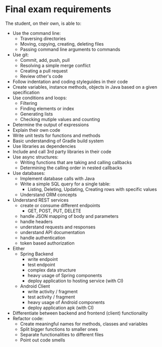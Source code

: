 # Final exam requirements

The student, on their own, is able to:
- Use the command line:
  - Traversing directories
  - Moving, copying, creating, deleting files
  - Passing command line arguments to commands
- Use git:
  - Commit, add, push, pull
  - Resolving a simple merge conflict
  - Creating a pull request
  - Review other's code
- Follow indentation and coding styleguides in their code
- Create variables, instance methods, objects in Java based on a given specification
- Use conditions and loops:
  - Filtering
  - Finding elements or index
  - Generating lists
  - Checking mutiple values and counting
- Determine the output of expressions
- Explain their own code
- Write unit tests for functions and methods
- Basic understanding of Gradle build system
- Use libraries as dependencies
- Include and call 3rd party libraries in their code
- Use async structures:
  - Writing functions that are taking and calling callbacks
  - Determining the calling order in nested callbacks
- Use databases:
  - Implement database calls with Java
  - Write a simple SQL query for a single table:
    - Listing, Deleting, Updating, Creating rows with specific values
  - Understand ORM concepts
- Understand REST services
  - create or consume different endpoints
    - GET, POST, PUT, DELETE
  - handle JSON mapping of body and parameters
  - handle headers
  - understand requests and responses
  - understand API documentation
  - handle authentication
  - token based authorization
- Either
  - Spring Backend
    - write endpoint
    - test endpoint
    - complex data structure
    - heavy usage of Spring components
    - deploy application to hosting service (with CI)
  - Android Client
    - write activity / fragment
    - test activity / fragment
    - heavy usage of Android components
    - deploy application apk (with CI)
- Differentiate between backend and frontend (client) functionality
- Refactor code:
  - Create meaningful names for methods, classes and variables
  - Split bigger functions to smaller ones
  - Separate functionalities to different files
  - Point out code smells
